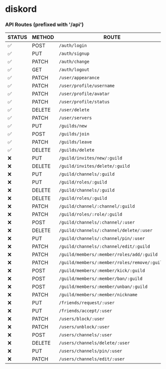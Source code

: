 # diskord

### API Routes (prefixed with '/api')

| STATUS | METHOD | ROUTE                                        |
| ------ | ------ | -------------------------------------------- |
| ✅     | POST   | `/auth/login `                               |
| ✅     | PUT    | `/auth/signup `                              |
| ✅     | PATCH  | `/auth/change `                              |
| ✅     | GET    | `/auth/logout `                              |
| ✅     | PATCH  | `/user/appearance `                          |
| ✅     | PATCH  | `/user/profile/username `                    |
| ✅     | PATCH  | `/user/profile/avatar `                      |
| ✅     | PATCH  | `/user/profile/status `                      |
| ✅     | DELETE | `/user/delete `                              |
| ✅     | PATCH  | `/user/servers `                             |
| ✅     | PUT    | `/guilds/new `                               |
| ✅     | POST   | `/guilds/join `                              |
| ✅     | PATCH  | `/guilds/leave `                             |
| ✅     | DELETE | `/guilds/delete `                            |
| ❌     | PUT    | `/guild/invites/new/:guild `                 |
| ❌     | DELETE | `/guild/invites/delete/:guild `              |
| ❌     | PUT    | `/guild/channels/:guild `                    |
| ❌     | PUT    | `/guild/roles/:guild `                       |
| ❌     | DELETE | `/guild/channels/:guild `                    |
| ❌     | DELETE | `/guild/roles/:guild `                       |
| ❌     | PATCH  | `/guild/channel/:channel/:guild `            |
| ❌     | PATCH  | `/guild/roles/:role/:guild `                 |
| ❌     | POST   | `/guild/channels/:channel/:user `            |
| ❌     | DELETE | `/guild/channels/:channel/delete/:user `     |
| ❌     | PUT    | `/guild/channels/:channel/pin/:user `        |
| ❌     | PATCH  | `/guild/channels/:channel/edit/:guild `      |
| ❌     | PATCH  | `/guild/members/:member/roles/add/:guild `   |
| ❌     | PATCH  | `/guild/members/:member/roles/remove/:guild` |
| ❌     | POST   | `/guild/members/:member/kick/:guild `        |
| ❌     | POST   | `/guild/members/:member/ban/:guild `         |
| ❌     | POST   | `/guild/members/:member/unban/:guild `       |
| ❌     | PATCH  | `/guild/members/:member/nickname `           |
| ❌     | PUT    | `/friends/request/:user `                    |
| ❌     | PUT    | `/friends/accept/:user `                     |
| ❌     | PATCH  | `/users/block/:user `                        |
| ❌     | PATCH  | `/users/unblock/:user `                      |
| ❌     | POST   | `/users/channels/:user `                     |
| ❌     | DELETE | `/users/channels/delete/:user `              |
| ❌     | PUT    | `/users/channels/pin/:user `                 |
| ❌     | PATCH  | `/users/channels/edit/:user `                |
